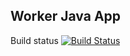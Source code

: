 ## Worker Java App

Build status
[![Build Status](http://34.132.13.70:30000/buildStatus/icon?job=voting%2Fvoting-build)](http://34.132.13.70:30000/job/voting/job/voting-build/)
